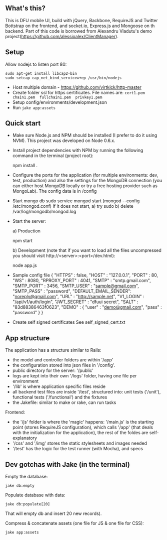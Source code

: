 ## What's this?

This is DFU mobile UI, build with jQuery, Backbone, RequireJS and Twitter Bottstrap on the frontend, and socket.io, Express.js and Mongoose on th backend.
Part of this code is borrowed from Alexandru Vladutu's demo project(https://github.com/alessioalex/ClientManager).

## Setup

Allow nodejs to listen port 80:

    sudo apt-get install libcap2-bin
    sudo setcap cap_net_bind_service=+ep /usr/bin/nodejs

- Host multiple domain - https://github.com/virtkick/http-master
- Create folder ssl for https certificates. File names are: `cert1.pem  chain1.pem  fullchain1.pem  privkey1.pem`
- Setup config/environments/development.json
- Run `jake app:assets`

## Quick start

- Make sure Node.js and NPM should be installed (I prefer to do it using NVM). This project was developed on Node 0.6.x.
- Install project dependencies with NPM by running the following command in the terminal (project root): 

    npm install .

- Configure the ports for the application (for multiple environments: dev, test, production) and also the settings for the MongoDB connection (you can either host MongoDB locally or try a free hosting provider such as MongoLab). The config data is in /config
- Start mongo db
  sudo service mongod start (mongod --config /etc/mongod.conf)
  If it does not start, a) try sudo b) delete /var/log/mongodb/mongod.log

- Start the server:

  a) Production

    npm start 

  b) Development (note that if you want to load all the files uncompressed you should visit http://&lt;server&gt;:&lt;port&gt;/dev.html):

    node app.js

- Sample config file
{
    "HTTPS"       : false,
    "HOST"        : "127.0.0.1",
    "PORT"        : 80,
    "WS"          : 8080,
    "RPROXY_PORT" : 4041,
    "SMTP"        : "smtp.gmail.com",
    "SMTP_PORT"   : 3456,
    "SMTP_USER"   : "sample@gmail.com",
    "SMTP_PASS"   : "password",
	"DEFAULT_EMAIL_SENDER": "noreply@gmail.com",
    "URL"         : "http://sample.net",
    "V1_LOGIN"    : "/api/v1/auth/login",
    "JWT_SECRET"  : "dfuui secret",
    "SALT"        : "83d88386463f0623",
    "DEMO"        :
    {
        "user"   : "demo@gmail.com",
        "pass"   : "password"
    }
}

- Create self signed certificates
See self_signed_cert.txt

## App structure

The application has a structure similar to Rails:

- the model and controller folders are within '/app'
- the configuration stored into json files in '/config'.
- public directory for the server: '/public'
- logs are kept into their own '/logs' folder, having one file per environment
- '/lib' is where application specific files reside
- all backend test files are inside '/test', structured into: unit tests ('/unit'), functional tests ('/functional') and the fixtures
- the Jakefile: similar to make or rake, can run tasks

Frontend:

- the '/js' folder is where the 'magic' happens: '/main.js' is the starting point (stores RequireJS configuration), which calls '/app' (that deals with the initialization for the application), the rest of the foldes are self-explanatory
- '/css' and '/img' stores the static stylesheets and images needed
- '/test' has the logic for the test runner (with Mocha), and specs

## Dev gotchas with Jake (in the terminal)

Empty the database:

    jake db:empty

Populate database with data:
    
    jake db:populate[20]

That will empty db and insert 20 new records).

Compress & concatenate assets (one file for JS & one file for CSS):

    jake app:assets

